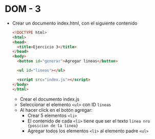 # DOM - 3

* Crear un documento index.html, con el siguiente contenido
  ```html
  <!DOCTYPE html>
  <html>
  <head>
    <title>Ejercicio 3</title>
  </head>
  <body>
    <button id="generar">Agregar lineas</button>

    <ul id="lineas"></ul>

    <script src="index.js"></script>
  </body>
  </html>
  ```
  * Crear el documento index.js
  * Seleccionar el elemento `<ul>` con ID `lineas`
  * Al hacer click en el botón agregar:
    * Crear 5 elementos `<li>`
    * El contenido de cada `<li>` tiene que ser el texto `linea nro {posicion de la linea}`
    * Agregar todos los elementos `<li>` al elemento padre `<ul>`